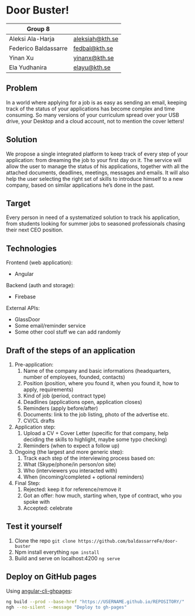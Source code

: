 # Door Buster!

| Group 8              |                 |
|----------------------|-----------------|
| Aleksi Ala-Harja     | aleksiah@kth.se |
| Federico Baldassarre | fedbal@kth.se   |
| Yinan Xu             | yinanx@kth.se   |
| Ela Yudhanira        | elayu@kth.se    |

## Problem
In a world where applying for a job is as easy as sending an email, keeping track of the status of your applications has become complex and time consuming. So many versions of your curriculum spread over your USB drive, your Desktop and a cloud account, not to mention the cover letters!

## Solution
We propose a single integrated platform to keep track of every step of your application: from dreaming the job to your first day on it. The service will allow the user to manage the status of his applications, together with all the attached documents, deadlines, meetings, messages and emails. It will also help the user selecting the right set of skills to introduce himself to a new company, based on similar applications he’s done in the past.

## Target
Every person in need of a systematized solution to track his application, from students looking for summer jobs to seasoned professionals chasing their next CEO position.

## Technologies

Frontend (web application):
* Angular

Backend (auth and storage):
* Firebase

External APIs:
* GlassDoor
* Some email/reminder service
* Some other cool stuff we can add randomly

## Draft of the steps of an application

1. Pre-application:
   1. Name of the company and basic informations (headquarters, number of employees, founded, contacts)
   2. Position (position, where you found it, when you found it, how to apply, requirements)
   3. Kind of job (period, contract type)
   4. Deadlines (applications open, application closes)
   5. Reminders (apply before/after)
   6. Documents: link to the job listing, photo of the advertise etc.
   7. CV/CL drafts
2. Application step:
   1. Upload a CV + Cover Letter (specific for that company, help deciding the skills to highlight, maybe some typo checking)
   2. Reminders (when to expect a follow up)
3. Ongoing (the largest and more generic step):
   1. Track each step of the interviewing process based on:
   2. What (Skype/phone/in person/on site)
   3. Who (interviewers you interacted with)
   4. When (incoming/completed + optional reminders)
4. Final Step:
   1. Rejected: keep it for reference/remove it
   2. Got an offer: how much, starting when, type of contract, who you spoke with
   3. Accepted: celebrate
   
## Test it yourself
1. Clone the repo
   ```git clone https://github.com/baldassarreFe/door-buster```
2. Npm install everything
   ```npm install```
3. Build and serve on localhost:4200
   ```ng serve```
   
## Deploy on GitHub pages
Using [angular-cli-ghpages](https://www.npmjs.com/package/angular-cli-ghpages):
```bash
ng build --prod --base-href "https://USERNAME.github.io/REPOSITORY/"
ngh --no-silent --message "Deploy to gh-pages"
```
   


